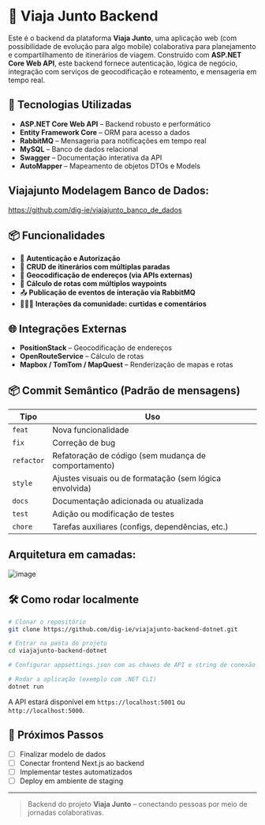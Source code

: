 
# 🔧 Viaja Junto Backend

Este é o backend da plataforma **Viaja Junto**, uma aplicação web (com possibilidade de evolução para algo mobile) colaborativa para planejamento e compartilhamento de itinerários de viagem. Construído com **ASP.NET Core Web API**, este backend fornece autenticação, lógica de negócio, integração com serviços de geocodificação e roteamento, e mensageria em tempo real.

## 🧰 Tecnologias Utilizadas

- **ASP.NET Core Web API** – Backend robusto e performático
- **Entity Framework Core** – ORM para acesso a dados
- **RabbitMQ** – Mensageria para notificações em tempo real
- **MySQL** – Banco de dados relacional
- **Swagger** – Documentação interativa da API
- **AutoMapper** – Mapeamento de objetos DTOs e Models

## Viajajunto Modelagem Banco de Dados:
https://github.com/dig-ie/viajajunto_banco_de_dados

## 📦 Funcionalidades

- 🔐 **Autenticação e Autorização**
- 🧾 **CRUD de itinerários com múltiplas paradas**
- 📍 **Geocodificação de endereços (via APIs externas)**
- 🚗 **Cálculo de rotas com múltiplos waypoints**
- 📤 **Publicação de eventos de interação via RabbitMQ**
- 🧑‍🤝‍🧑 **Interações da comunidade: curtidas e comentários**

## 🌐 Integrações Externas

- **PositionStack** – Geocodificação de endereços
- **OpenRouteService** – Cálculo de rotas
- **Mapbox / TomTom / MapQuest** – Renderização de mapas e rotas

## 📦 Commit Semântico (Padrão de mensagens)

| Tipo       | Uso                                                       |
|------------|-----------------------------------------------------------|
| `feat`     | Nova funcionalidade                                       |
| `fix`      | Correção de bug                                           |
| `refactor` | Refatoração de código (sem mudança de comportamento)      |
| `style`    | Ajustes visuais ou de formatação (sem lógica envolvida)   |
| `docs`     | Documentação adicionada ou atualizada                     |
| `test`     | Adição ou modificação de testes                           |
| `chore`    | Tarefas auxiliares (configs, dependências, etc.)          |

## Arquitetura em camadas:
![image](https://github.com/user-attachments/assets/1790d126-08c1-46f1-95ee-bb7f96c64153)

## 🛠 Como rodar localmente

```bash
# Clonar o repositório
git clone https://github.com/dig-ie/viajajunto-backend-dotnet.git

# Entrar na pasta do projeto
cd viajajunto-backend-dotnet

# Configurar appsettings.json com as chaves de API e string de conexão

# Rodar a aplicação (exemplo com .NET CLI)
dotnet run
```

A API estará disponível em `https://localhost:5001` ou `http://localhost:5000`.

## 📌 Próximos Passos

- [ ] Finalizar modelo de dados
- [ ] Conectar frontend Next.js ao backend
- [ ] Implementar testes automatizados
- [ ] Deploy em ambiente de staging

---

> Backend do projeto **Viaja Junto** – conectando pessoas por meio de jornadas colaborativas.
